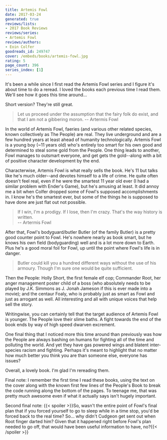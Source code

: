 ```yaml
---
title: Artemis Fowl
date: 2017-03-24
generated: true
reviews/lists:
- 2017 Book Reviews
reviews/series:
- Artemis Fowl
reviews/authors:
- Eoin Colfer
goodreads_id: 249747
cover: /embeds/books/artemis-fowl.jpg
rating: 5
page_count: 396
series_index: [1]
---
```

It's been a while since I first read the Artemis Fowl series and I figure it's about time to do a reread. I loved the books each previous time I read them. We'll see how it goes this time around...  

Short version? They're still great.  

<!--more-->

> Let us proceed under the assumption that the fairy folk do exist, and that I am not a gibbering moron. -- Artermis Fowl

In the world of Artemis Fowl, faeries (and various other related species, known collectively as The People) are real. They live underground and are a few hundred years at least ahead of humanity technologically. Artemis Fowl is a young boy (~11 years old) who's entirely too smart for his own good and determined to steal some gold from the People. One thing leads to another, Fowl manages to outsmart everyone, and get gets the gold--along with a bit of positive character development by the end.  

Characterwise, Artemis Fowl is what really sells the book. He's 11 but talks like he's much older--and devotes himself to a life of crime. He quite often doesn't feel real, even if he were the smartest 11 year old ever (I had a similar problem with Ender's Game), but he's amusing at least. It did annoy me a bit when Colfer dropped some of Fowl's supposed accomplishments in. I know he's the smartest ever, but some of the things he is supposed to have done are just flat out not possible.  

> If I win, I'm a prodigy. If I lose, then I'm crazy. That's the way history is written.  
>  \-- Artermis Fowl

After that, Fowl's bodyguard/butler Butler (of the family Butler) is a pretty good counter point to Fowl. He's nowhere nearly as book smart, but he knows his own field (bodyguarding) well and is a lot more down to Earth. Plus he's a good moral foil for Fowl, up until the point where Fowl's life is in danger.  

> Butler could kill you a hundred different ways without the use of his armoury. Though I'm sure one would be quite sufficient.

Then the People: Holly Short, the first female elf cop; Commander Root, her anger management poster child of a boss (who absolutely needs to be played by J.K. Simmons as J. Jonah Jameson if this is ever made into a movie); and the centaur Foaly, who is probably just as smart as Fowl and just as arrogant as well. All interesting and all with unique voices that help sell the story.  

Writingwise, you can certainly tell that the target audience of Artemis Fowl is younger. The People love their slime baths. A fight towards the end of the book ends by way of high speed dwarven excrement.  

One final thing that I noticed more this time around than previously was how the People are always bashing on humans for fighting all of the time and polluting the world. And yet they have gas powered wings and blatent inter- species racism and fighting. Perhaps it's meant to highlight that no matter how much better you think you are than someone else, everyone has issues?  

Overall, a lovely book. I'm glad I'm rereading them.  

Final note: I remember the first time I read these books, using the text on the cover along with the known first few lines of the People's Book to break the code running along the bottom of the pages. To teenage me, that was pretty much awesome even if what it actually says isn't hugely important.  

Second final note:  {{< spoiler >}}So, wasn't the entire point of Fowl's final plan that if you forced yourself to go to sleep while in a time stop, you'd be forced back to the real time? So... why didn't Cudgeon get sent out when Root finger darted him? Given that it happened right before Fowl's plan needed to go off, that would have been useful information to have, no?{{< /spoiler >}}